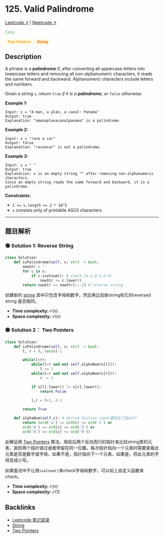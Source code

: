 # 125. Valid Palindrome

[Leetcode ↗](https://leetcode.com/problems/valid-palindrome/description/?envType=problem-list-v2&envId=xi4ci4ig) | [Neetcode ↗](https://neetcode.io/problems/is-palindrome?list=blind75)

<font color="#66BB6A">Easy</font> 

<span style="background-color:#FFFDE7; color:#F9A825; padding:3px 8px; border-radius:12px; font-size:12px; font-weight:bold;">Two Pointers</span> <span style="background-color:#FFF8E1; color:#EF6C00; padding:3px 8px; border-radius:12px; font-size:12px; font-weight:bold;">String</span>

## Description
A phrase is a **palindrome** if, after converting all uppercase letters into lowercase letters and removing all non-alphanumeric characters, it reads the same forward and backward. Alphanumeric characters include letters and numbers.

Given a string `s`, return `true` *if it is a **palindrome**, or `false` otherwise.*

**Example 1:**

    Input: s = "A man, a plan, a canal: Panama"
    Output: true
    Explanation: "amanaplanacanalpanama" is a palindrome.

**Example 2:**

    Input: s = "race a car"
    Output: false
    Explanation: "raceacar" is not a palindrome.

**Example 3:**

    Input: s = " "
    Output: true
    Explanation: s is an empty string "" after removing non-alphanumeric characters.
    Since an empty string reads the same forward and backward, it is a palindrome.

**Constraints:**
* `1 <= s.length <= 2 * 10^5`
* `s` consists only of printable ASCII characters.

---


## 题目解析


### 🟢 Solution 1: Reverse String

```Python
class Solution:
    def isPalindrome(self, s: str) -> bool:
        newStr = ''
        for c in s:
            if c.isalnum(): # check (a-z,A-Z,0-9)
                newStr += c.lower()
        return newStr == newStr[::-1] # reverse string
```

创建新的 [string](String.md) 其中只包含字母和数字，然后再比较新string和它的reversed string 是否相同。
* **Time complexity:** $\mathcal{O}(n)$
* **Space complexity:** $\mathcal{O}(n)$


### 🟢 Solution 2： Two Pointers

```Python
class Solution:
    def isPalindrome(self, s: str) -> bool:
        l, r = 0, len(s)-1

        while(l<r):
            while(l<r and not self.alphaNum(s[l])):
                l += 1
            while(l<r and not self.alphaNum(s[r])):
                r -= 1

            if s[l].lower() != s[r].lower():
                return False
            
            l,r = l+1, r-1

        return True

    def alphaNum(self,c): # define fuction input里别忘了加self
        return (ord('a') <= ord(c) <= ord('z') or 
        ord('A') <= ord(c) <= ord('Z') or
        ord('0') <= ord(c) <= ord('9'))
```

此解运用 [Two Pointers](Two_Pointers.md) 算法。用前后两个反向而行的指针来比较string里的元素，直到两个指针错过或者停留在同一位置。每次指针指向一个元素时需要查看此元素是否是数字或字母，如果不是，指针指向下一个元素，如果是，将此元素的字母变成小写。

如果面试中不让用`isalnum()`来check字母和数字，可以如上自定义函数来check。

* **Time complexity:** $\mathcal{O}(n)$
* **Space complexity:** $\mathcal{O}(1)$

## Backlinks
- [Leetcode 笔记目录](Leetcode笔记目录.md)
- [String](String.md)
- [Two Pointers](Two_Pointers.md)